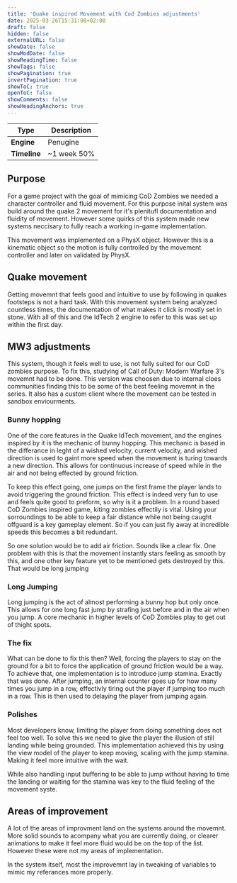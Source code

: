 ```yaml
---
title: 'Quake inspired Movement with Cod Zombies adjustments'
date: 2025-03-26T15:31:00+02:00
draft: false
hidden: false
externalURL: false
showDate: false
showModDate: false
showReadingTime: false
showTags: false
showPagination: true
invertPagination: true
showToC: true
openToC: false
showComments: false
showHeadingAnchors: true
---
```

| Type          | Description |
| -----------   | ----------- |
| **Engine**    | Penugine    |
| **Timeline**  | ~1 week 50% |

<!--more-->

## Purpose
For a game project with the goal of mimicing CoD Zombies we needed a character controller and fluid movement. For this purpose inital system was build around the quake 2 movement for it's plenitufl documentation and fluidity of movement. However some quirks of this system made new systems neccisary to fully reach a working in-game implementation.

This movement was implemented on a PhysX object. However this is a kinematic object so the motion is fully controlled by the movement controller and later on validated by PhysX.
## Quake movement
Getting movemnt that feels good and intuitive to use by following in quakes footsteps is not a hard task. With this movement system being analyzed countless times, the documentation of what makes it click is mostly set in stone. With all of this and the IdTech 2 engine to refer to this was set up within the first day.

## MW3 adjustments
This system, though it feels well to use, is not fully suited for our CoD zombies purpose. To fix this, studying of Call of Duty: Modern Warfare 3's movemnt had to be done. This version was choosen due to internal cloes communities finding this to be some of the best feeling movemnt in the series. It also has a custom client where the movement can be tested in sandbox enviourments. 

### Bunny hopping
One of the core features in the Quake IdTech movement, and the engines inspired by it is the mechanic of bunny hopping. This mechanic is based in the differance in leght of a wished velocity, current velocity, and wished direction is used to gaint more speed when the movement is turing towards a new direction. This allows for continuous increase of speed while in the air and not being effected by ground friction. 

To keep this effect going, one jumps on the first frame the player lands to avoid triggering the ground friction. This effect is indeed very fun to use and feels quite good to preform, so why is it a problem. In a round based CoD Zombies inspired game, kiting zombies effectily is vital. Using your sorroundings to be able to keep a fair distance while not being caught offguard is a key gameplay element. So if you can just fly away at incredible speeds this becomes a bit redundant.

So one solution would be to add air friction. Sounds like a clear fix. One problem with this is that the movement instantly stars feeling as smooth by this, and one other key feature yet to be mentioned gets destroyed by this. That would be long jumping

### Long Jumping
Long jumping is the act of almost performing a bunny hop but only once. This allows for one long fast jump by strafing just before and in the air when you jump. A core mechanic in higher levels of CoD Zombies play to get out of thight spots. 

### The fix
What can be done to fix this then? Well, forcing the players to stay on the ground for a bit to force the application of ground friction would be a way. To achieve that, one implementation is to introduce jump stamina. Exactly that was done. After jumping, an internal counter goes up for how many times you jump in a row, effectivly tiring out the player if jumping too much in a row. This is then used to delaying the player from jumping again. 

### Polishes
Most developers know, limiting the player from doing something does not feel too well. To solve this we need to give the player the illusion of still landing while being grounded. This implementation achieved this by using the view model of the player to keep moving, scaling with the jump stamina. Making it feel more intuitive with the wait.

While also handling input buffering to be able to jump without having to time the landing or waiting for the stamina was key to the fluid feeling of the movement syste.

## Areas of improvement
A lot of the areas of improvment land on the systems around the movemnt. More solid sounds to acompany what you are currently doing, or clearer animations to make it feel more fluid would be on the top of the list. However these were not my areas of implementation.

In the system itself, most the improvemnt lay in tweaking of variables to mimic my referances more properly.